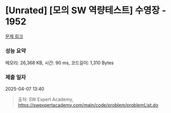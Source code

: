 # [Unrated] [모의 SW 역량테스트] 수영장 - 1952 

[문제 링크](https://swexpertacademy.com/main/code/problem/problemDetail.do?contestProbId=AV5PpFQaAQMDFAUq) 

### 성능 요약

메모리: 26,368 KB, 시간: 90 ms, 코드길이: 1,310 Bytes

### 제출 일자

2025-04-07 13:40



> 출처: SW Expert Academy, https://swexpertacademy.com/main/code/problem/problemList.do